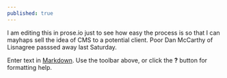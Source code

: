 ```yaml
---
published: true
---
```

I am editing this in prose.io just to see how easy the process is so that I can mayhaps sell the idea of CMS to a potential client.
Poor Dan McCarthy of Lisnagree passsed away last Saturday.

Enter text in [Markdown](http://daringfireball.net/projects/markdown/). Use the toolbar above, or click the **?** button for formatting help.
